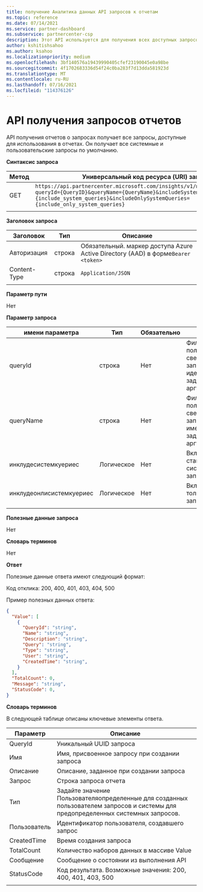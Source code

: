 ```yaml
---
title: получение Аналитика данных API запросов к отчетам
ms.topic: reference
ms.date: 07/14/2021
ms.service: partner-dashboard
ms.subservice: partnercenter-csp
description: Этот API используется для получения всех доступных запросов для использования в API отчетов.
author: kshitishsahoo
ms.author: ksahoo
ms.localizationpriority: medium
ms.openlocfilehash: 3bf140576a19439990405cfef23190045e0a98be
ms.sourcegitcommit: 4f1702683336d54f24c0ba283f7d13dda581923d
ms.translationtype: MT
ms.contentlocale: ru-RU
ms.lasthandoff: 07/16/2021
ms.locfileid: "114376126"
---
```

# <a name="get-report-queries-api"></a>API получения запросов отчетов

API получения отчетов о запросах получает все запросы, доступные для использования в отчетах. Он получает все системные и пользовательские запросы по умолчанию.

**Синтаксис запроса**

|    Метод    |    Универсальный код ресурса (URI) запроса    |
|    ----    |    ----    |
|    GET    |    `https://api.partnercenter.microsoft.com/insights/v1/mpn/ScheduledQueries?queryId={QueryID}&queryName={QueryName}&includeSystemQueries={include_system_queries}&includeOnlySystemQueries={include_only_system_queries}`     |
|        |        |

**Заголовок запроса**

|    Заголовок    |    Тип    |    Описание    |
|    ----    |    ----    |    ----    |
|    Авторизация    |    строка    |    Обязательный. маркер доступа Azure Active Directory (AAD) в форме`Bearer <token>`    |
|    Content-Type    |    строка    |    `Application/JSON`    |
|        |        |        |

**Параметр пути**

Нет

**Параметр запроса**

|    имени параметра    |    Тип    |    Обязательно    |    Описание    |
|    ----    |    ----    |    ----    |    ----    |
|    queryId     |    строка     |    Нет    |    Фильтр для получения сведений только о запросах с идентификатором, заданным в аргументе     |
|    queryName     |    строка     |    Нет    |    Фильтр для получения сведений только о запросах с именем, заданным в аргументе     |
|    инклудесистемкуериес     |    Логическое     |    Нет    |    Включить в ответ стандартные системные запросы     |
|    инклудеонлисистемкуериес     |    Логическое     |    Нет    |    Включить в ответ только системные запросы     |
|        |        |        |        |


**Полезные данные запроса**

Нет

**Словарь терминов**

Нет

**Ответ**

Полезные данные ответа имеют следующий формат:

Код отклика: 200, 400, 401, 403, 404, 500

Пример полезных данных ответа:

```json
{ 
  "Value": [ 
    { 
      "QueryId": "string", 
      "Name": "string", 
      "Description": "string", 
      "Query": "string", 
      "Type": "string", 
      "User": "string", 
      "CreatedTime": "string", 
    } 
  ], 
  "TotalCount": 0, 
  "Message": "string", 
  "StatusCode": 0, 
} 
```

**Словарь терминов**

В следующей таблице описаны ключевые элементы ответа.

|    Параметр    |    Описание    |
|    ----    |    ----    |
|    QueryId     |    Уникальный UUID запроса     |
|    Имя     |    Имя, присвоенное запросу при создании запроса     |
|    Описание     |    Описание, заданное при создании запроса     |
|    Запрос     |    Строка запроса отчета     |
|    Тип     |    Задайте значение Пользователяопределенные для созданных пользователем запросов и системы для предопределенных системных запросов.     |
|    Пользователь     |    Идентификатор пользователя, создавшего запрос     |
|    CreatedTime     |    Время создания запроса     |
|    TotalCount     |    Количество наборов данных в массиве Value     |
|    Сообщение     |    Сообщение о состоянии из выполнения API     |
|    StatusCode     |    Код результата. Возможные значения: 200, 400, 401, 403, 500     |
|        |        |
